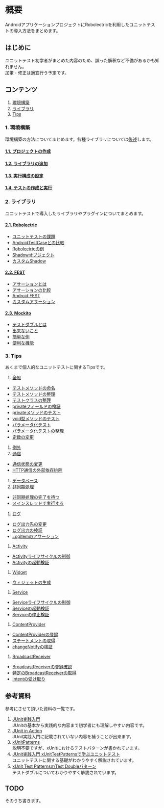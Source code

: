 # 概要
AndroidアプリケーションプロジェクトにRobolectricを利用したユニットテストの導入方法をまとめます。

## はじめに
ユニットテスト初学者がまとめた内容のため、誤った解釈など不備があるかも知れません。  
加筆・修正は適宜行う予定です。   

## コンテンツ

1. [環境構築](#environment)
1. [ライブラリ](#library)
1. [Tips](#tips)

<a name="environment"></a>
### 1. 環境構築
環境構築の方法についてまとめます。各種ライブラリについては[後述](#library)します。

#### [1.1. プロジェクトの作成](../../wiki/Environment/#wiki-create_project)
#### [1.2. ライブラリの追加](../../wiki/Environment#wiki-add_library)
#### [1.3. 実行構成の設定](../../wiki/Environment#wiki-run_configuration)
#### [1.4. テストの作成と実行](../../wiki/Environment#wiki-write_unit_test)

<a name="library"></a>
### 2. ライブラリ
ユニットテストで導入したライブラリやプラグインについてまとめます。

#### [2.1. Robolectric](../../wiki/2.1.-Robolectric)
* [ユニットテストの課題](../../wiki/2.1.-Robolectric#wiki-problem_with_unit_test)
* [AndroidTestCaseとの比較](../../wiki/2.1.-Robolectric#wiki-comparison_tools)
* [Robolectricの例](../../wiki/2.1.-Robolectric#wiki-example)
* [Shadowオブジェクト](../../wiki/2.1.-Robolectric#wiki-shadow_object)
* [カスタムShadow](../../wiki/2.1.-Robolectric#wiki-custom_shadow)

#### [2.2. FEST](../../wiki/2.2.-FEST)
 * [アサーションとは](../../wiki/2.2.-FEST#wiki-assertion)
 * [アサーションの比較](../../wiki/2.2.-FEST#wiki-comparison)
 * [Android FEST](../../wiki/2.2.-FEST#wiki-fest_android)
 * [カスタムアサーション](../../wiki/2.2.-FEST#wiki-custom_assertion)

#### [2.3. Mockito](../../wiki/2.3.-Mockito)
 * [テストダブルとは](../../wiki/2.3.-Mockito#wiki-test_double)
 * [出来ないこと](../../wiki/2.3.-Mockito#wiki-impossible_things)
 * [簡単な例](../../wiki/2.3.-Mockito#wiki-simple_example)
 * [便利な機能](../../wiki/2.3.-Mockito#wiki-useful_features)

<a name="tips"></a>
### 3. Tips
あくまで個人的なユニットテストに関するTipsです。

1. [全般](../../wiki/UnitTest-Tips-General)
 * [テストメソッドの命名](../../wiki/UnitTest-Tips-General#wiki-method_naming)
 * [テストメソッドの整理](../../wiki/UnitTest-Tips-General#wiki-organize_test_methods)
 * [テストクラスの整理](../../wiki/UnitTest-Tips-General#wiki-organize_test_classes)
 * [privateフィールドの検証](../../wiki/UnitTest-Tips-General#wiki-verify_private_fields)
 * [privateメソッドのテスト](../../wiki/UnitTest-Tips-General#wiki-test_private_methods)
 * [void型メソッドのテスト](../../wiki/UnitTest-Tips-General#wiki-test_void_methods)
 * [パラメータ化テスト](../../wiki/UnitTest-Tips-General#wiki-parameterized_test)
 * [パラメータ化テストの整理](../../wiki/UnitTest-Tips-General#wiki-organize_parameterized_test)
 * [定数の変更](../../wiki/UnitTest-Tips-General#wiki-change_constants)
1. [例外](#todo)
1. [通信](../../wiki/UnitTest-Tips-Connection)
 * [通信状態の変更](../../wiki/UnitTest-Tips-Connection#wiki-change_connection_state)
 * [HTTP通信の外部依存排除](../../wiki/UnitTest-Tips-Connection#wiki-stub_http_connection)
1. [データベース](#todo)
1. [非同期処理](../../wiki/UnitTest-Tips-Asynchronous)
 * [非同期処理の完了を待つ](../../wiki/UnitTest-Tips-Asynchronous#wiki-await_async_process)
 * [メインスレッドで実行する](../../wiki/UnitTest-Tips-Asynchronous#wiki-run_on_main_thread)
1. [ログ](../../wiki/UnitTest-Tips-Log)
 * [ログ出力先の変更](../../wiki/UnitTest-Tips-Log#wiki-change_log_output)
 * [ログ出力の検証](../../wiki/UnitTest-Tips-Log#wiki-verify_log_output)
 * [LogItemのアサーション](../../wiki/UnitTest-Tips-Log#wiki-assert_log_item)
1. [Activity](../../wiki/UnitTest-Tips-Activity)
 * [Activityライフサイクルの制御](../../wiki/UnitTest-Tips-Activity#wiki-activity_lifecycle)
 * [Activityの起動検証](../../wiki/UnitTest-Tips-Activity#wiki-verify_starting_activity)
1. [Widget](../../wiki/UnitTest-Tips-Widget)
 * [ウィジェットの生成](../../wiki/UnitTest-Tips-Widget#create_app_widget)
1. [Service](../../wiki/UnitTest-Tips-Service)
 * [Serviceライフサイクルの制御](../../wiki/UnitTest-Tips-Service#wiki-service_lifecycle)
 * [Serviceの起動検証](../../wiki/UnitTest-Tips-Service#wiki-verify_starting_service)
 * [Serviceの停止検証](../../wiki/UnitTest-Tips-Service#wiki-verify_stopping_service)
1. [ContentProvider](../../wiki/UnitTest-Tips-ContentProvider)
 * [ContentProviderの登録](../../wiki/UnitTest-Tips-ContentProvider#wiki-register_content_provider)
 * [ステートメントの取得](../../wiki/UnitTest-Tips-ContentProvider#wiki-get_statements)
 * [changeNotifyの検証](../../wiki/UnitTest-Tips-ContentProvider#wiki-verify_changes)
1. [BroadcastReceiver](../../wiki/UnitTest-Tips-BroadcastReceiver)
 * [BroadcastReceiverの登録確認](../../wiki/UnitTest-Tips-BroadcastReceiver#wiki-verify_registered)
 * [特定のBroadcastReceiverの取得](../../wiki/UnitTest-Tips-BroadcastReceiver#wiki-get_receiver)
 * [Intentの受け取り](../../wiki/UnitTest-Tips-BroadcastReceiver#wiki-receive_intents)

## 参考資料
参考にさせて頂いた資料の一覧です。  

1. [JUnit実践入門](http://www.amazon.co.jp/dp/477415377X)  
JUnitの基本から実践的な内容まで初学者にも理解しやすい内容です。  
1. [JUnit in Action](http://www.amazon.co.jp/dp/1935182021)  
JUnit実践入門に記載されていない内容を補うことが出来ます。  
1. [xUnitPatterns](http://xunitpatterns.com)  
説明不要ですが、xUnitにおけるテストパターンが書かれています。  
1. [JUnit実践入門 xUnitTestPatternsで学ぶユニットテスト](http://www.slideshare.net/shuji_w6e/junit-xunittestpatterns)  
ユニットテストに関する基礎がわかりやすく解説されています。  
1. [xUnit Test PatternsのTest Doubleパターン](http://goyoki.hatenablog.com/entry/20120301/1330608789)  
テストダブルについてわかりやすく解説されています。

<a name="todo"></a>
## TODO
そのうち書きます。  
